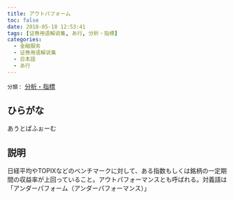 ```yaml
---
title: アウトパフォーム
toc: false
date: 2018-05-18 12:53:41
tags: [证券用语解说集, あ行, 分析・指標]
categories:
  - 金融服务
  - 证券用语解说集
  - 日本語
  - あ行
---
```


`分類：` [分析・指標](/tags/分析・指標/)

## ひらがな

あうとぱふぉーむ

## 説明

日経平均やTOPIXなどのベンチマークに対して、ある指数もしくは銘柄の一定期間の収益率が上回っていること。アウトパフォーマンスとも呼ばれる。対義語は「アンダーパフォーム（アンダーパフォーマンス）」
